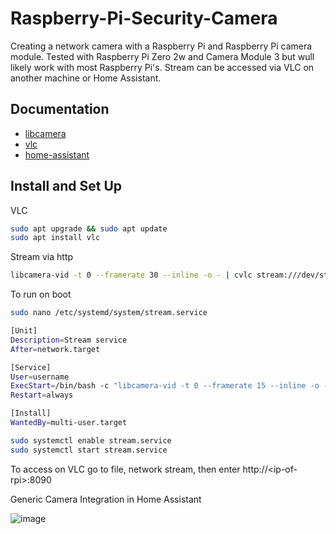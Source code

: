 # Raspberry-Pi-Security-Camera
Creating a network camera with a Raspberry Pi and Raspberry Pi camera module. Tested with Raspberry Pi Zero 2w and Camera Module 3 but wull likely work with most Raspberry Pi's. Stream can be accessed via VLC on another machine or Home Assistant.
## Documentation
- [libcamera](https://www.raspberrypi.com/documentation/computers/camera_software.html)
- [vlc](https://platypus-boats.readthedocs.io/en/latest/source/rpi/video/video-streaming-vlc.html)
- [home-assistant](https://www.home-assistant.io/integrations/generic/)
## Install and Set Up
VLC
```bash
sudo apt upgrade && sudo apt update
sudo apt install vlc
```
Stream via http
```bash
libcamera-vid -t 0 --framerate 30 --inline -o - | cvlc stream:///dev/stdin --sout '#standard{access=http,mux=ts,dst=:8090}' :demux=h264
```
To run on boot
```bash
sudo nano /etc/systemd/system/stream.service
```
```bash
[Unit]
Description=Stream service
After=network.target

[Service]
User=username
ExecStart=/bin/bash -c "libcamera-vid -t 0 --framerate 15 --inline -o - | cvlc stream:///dev/stdin --sout '#standard{access=http,mux=ts,dst=:8090}' :demux=h264"
Restart=always

[Install]
WantedBy=multi-user.target
```
```bash
sudo systemctl enable stream.service
sudo systemctl start stream.service
```
To access on VLC go to file, network stream, then enter http://<ip-of-rpi<ip-of-rpi>>:8090

Generic Camera Integration in Home Assistant

![image](https://github.com/thenamesjagger/Raspberry-Pi-Security-Camera/assets/67752390/bd741668-3901-4244-817e-06c3c4d2b2f5)
